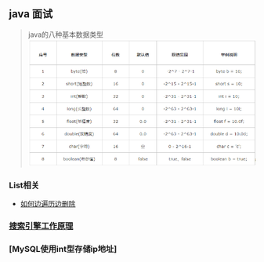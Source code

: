 ## java 面试

> java的八种基本数据类型
![image](../面试题/image/eight_basic_data_types.png)

### List相关
- [如何边遍历边删除](../面试题/List如何边遍历边删除.md)

### [搜索引擎工作原理](../面试题/百度搜索为什么那么快.md)

### [MySQL使用int型存储ip地址]
